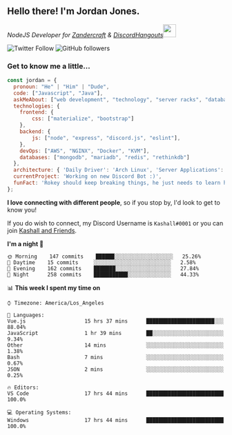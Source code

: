 <h2> Hello there! I'm Jordan Jones.</h2>
<p><em>NodeJS Developer for <a href="https://github.com/Zandercraft">Zandercraft</a> & <a href="https://github.com/DiscordHangouts">DiscordHangouts</a><img src="https://media.giphy.com/media/WUlplcMpOCEmTGBtBW/giphy.gif" width="30"></em></p>

![Twitter Follow](https://img.shields.io/twitter/follow/kashalls?label=Follow)
![GitHub followers](https://img.shields.io/github/followers/kashalls?label=Follow&style=social)

### Get to know me a little...

```javascript
const jordan = {
  pronoun: "He" | "Him" | "Dude",
  code: ["Javascript", "Java"],
  askMeAbout: ["web development", "technology", "server racks", "databases"],
  technologies: {
    frontend: {
        css: ["materialize", "bootstrap"]
    },
    backend: {
        js: ["node", "express", "discord.js", "eslint"],
    },
    devOps: ["AWS", "NGINX", "Docker", "KVM"],
    databases: ["mongodb", "mariadb", "redis", "rethinkdb"]
  },
  architecture: { 'Daily Driver': 'Arch Linux', 'Server Applications': 'Ubuntu Focal' },
  currentProject: 'Working on new Discord Bot :)',
  funFact: 'Rokey should keep breaking things, he just needs to learn how to fix them.'
};
```

<b>I love connecting with different people</b>, so if you stop by, I'd look to get to know you!

If you do wish to connect, my Discord Username is `Kashall#0001` or you can join <a href="https://discord.gg/Xv7WKN">Kashall and Friends</a>.

<!--START_SECTION:waka-->
**I'm a night 🦉** 

```text
🌞 Morning    147 commits    ██████░░░░░░░░░░░░░░░░░░░   25.26% 
🌆 Daytime    15 commits     ░░░░░░░░░░░░░░░░░░░░░░░░░   2.58% 
🌃 Evening    162 commits    ███████░░░░░░░░░░░░░░░░░░   27.84% 
🌙 Night      258 commits    ███████████░░░░░░░░░░░░░░   44.33%

```


📊 **This week I spent my time on** 

```text
⌚︎ Timezone: America/Los_Angeles

💬 Languages: 
Vue.js                   15 hrs 37 mins      ██████████████████████░░░   88.04% 
JavaScript               1 hr 39 mins        ██░░░░░░░░░░░░░░░░░░░░░░░   9.34% 
Other                    14 mins             ░░░░░░░░░░░░░░░░░░░░░░░░░   1.38% 
Bash                     7 mins              ░░░░░░░░░░░░░░░░░░░░░░░░░   0.67% 
JSON                     2 mins              ░░░░░░░░░░░░░░░░░░░░░░░░░   0.25%

🔥 Editors: 
VS Code                  17 hrs 44 mins      █████████████████████████   100.0%

💻 Operating Systems: 
Windows                  17 hrs 44 mins      █████████████████████████   100.0%

```


<!--END_SECTION:waka-->

